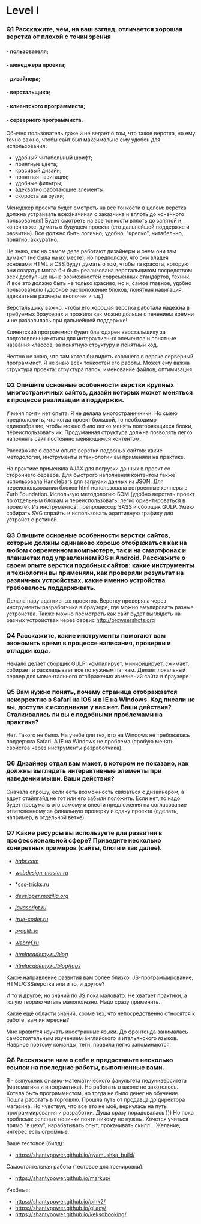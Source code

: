 # Level I 

### Q1 Расскажите, чем, на ваш взгляд, отличается хорошая верстка от плохой с точки зрения

#### - пользователя;
#### - менеджера проекта;
#### - дизайнера;
#### - верстальщика;
#### - клиентского программиста;
#### - серверного программиста. 

Обычно пользователь даже и не ведает о том, что такое верстка, но ему точно важно, чтобы сайт был максимально ему удобен для использования:
 - удобный читабельный шрифт;
 - приятные цвета;
 - красивый дизайн;
 - понятная навигация;
 - удобные фильтры;
 - адекватно работающие элементы;
 - скорость загрузки;

Менеджер проекта будет смотреть на все тонкости в целом: верстка должна устраивать всех(начиная с заказчика и вплоть до конечного пользователя)
Будет смотреть на все тонкости вплоть до запятой и, конечно же, думать о будущем проекта (его дальнейшей поддержке и развитии).
Все должно быть логично, удобно, "крепко", читабельно, понятно, аккуратно.

Не знаю, как на самом деле работают дизайнеры и очем они там думают (не была на их месте), но предположу, что они владея основами HTML и CSS будут думать о том, чтобы та красота, которую они создатут могла бы быть реализована верстальщиком посредством всех доступных ныне возможностей современных стандартов, техник. И все это должно быть не только красиво, но и, самое главное, удобно пользователю (удобное расположение блоков, понятная навигация, адекватные размеры кнопочек  и т.д.)

Верстальщику важно, чтобы его хорошая верстка работала надежна в требуемых браузерах и прожила как можно дольше с течением времни и не развалилась при дальнейшей поддержке!

Клиентский программист будет благодарен верстальщику за подготовленные стили для интерактивных элементов и понятные названия классов, за понятную структуру и понятный код.

Честно не знаю, что там хотел бы видеть хорошего в верске серверный программист. Я не знаю всех тонкостей его работы. Может ему важна структура проекта: структура папок, именование файлов, оптимизация.

### Q2 Опишите основные особенности верстки крупных многостраничных сайтов, дизайн которых может меняться в процессе реализации и поддержки.

У меня почти нет опыта. Я не делала многостраничники. Но смею предположить, что когда проект большой, то необходимо единообразие, чтобы можно было легко менять повторяющиеся блоки, переиспользовать их. Продуманная структура должна позволять легко наполнять сайт постоянно меняющимся контентом.
 
 
Расскажите о своем опыте верстки подобных сайтов: какие методологии, инструменты и технологии вы применяли на практике. 

На практике применяла AJAX для погрузки данных в проект со стороннего сервера.
Для быстрого наполнения контентом также использовала Handlebars для загрузки данных из JSON.
Для переиспользования блоков html использовала встроенные хэлперы в Zurb Foundation.
Использую методологию БЭМ (удобно верстать проект по отдельным блокам и переиспользовать, легко ориентироваться в проекте).
Из инструментов: препроцессор SASS и сборщик GULP.
Умею собирать SVG спрайты и использовать адаптивную графику для устройст с ретиной. 
 
### Q3 Опишите основные особенности верстки сайтов, которые должны одинаково хорошо отображаться как на любом современном компьютере, так и на смартфонах и планшетах под управлением iOS и Android. Расскажите о своем опыте верстки подобных сайтов: какие инструменты и технологии вы применяли, как проверяли результат на различных устройствах, какие именно устройства требовалось поддерживать.

Делала пару адаптивных проектов. Верстку проверяла через инструменты разработчика в браузере, где можно эмулировать разные устройства. Также можно посмотреть как сайт будет выглядеть на разных устройствах через сервис http://browsershots.org 
 
### Q4 Расскажите, какие инструменты помогают вам экономить время в процессе написания, проверки и отладки кода.
Немало делает сборщик GULP: компилирует, минифицирует, сжимает, собирает и раскладывает все по нужным папкам. Делает локальный сервер для моментального отображения изменений сайта в браузере.
 
 
### Q5 Вам нужно понять, почему страница отображается некорректно в Safari на iOS и в IE на Windows. Код писали не вы, доступа к исходникам у вас нет. Ваши действия? Сталкивались ли вы с подобными проблемами на практике? 

Нет. Такого не было. На учебе для тех, кто на Windows не требовалась поддержка Safari. А IE на Windows не проблема (пробую менять свойства через инструменты разработчика).
 
### Q6 Дизайнер отдал вам макет, в котором не показано, как должны выглядеть интерактивные элементы при наведении мыши. Ваши действия? 

Сначала спрошу, если есть возможность связаться с дизайнером, а вдруг стайлгайд не тот или его забыли положить. Если нет, то надо будет продумать это самому и внести предложения на согласование ответсвенному за финальную проверку и сдачу проекта (сделать, например, в отдельной ветке).

### Q7 Какие ресурсы вы используете для развития в профессиональной сфере? Приведите несколько конкретных примеров (сайты, блоги и так далее).

- *[habr.com](https://habr.com/)*
- *[webdesign-master.ru](https://webdesign-master.ru/)*
- *[css-tricks.ru](http://www.css-tricks.ru/)
- *[developer.mozilla.org](https://developer.mozilla.org/ru/)*
- *[javascript.ru](http://javascript.ru/)*
- *[true-coder.ru](https://true-coder.ru/)*
- *[proglib.io](https://proglib.io/)*
- *[webref.ru](https://webref.ru/)*

- *[htmlacademy.ru/blog]( https://htmlacademy.ru/blog/tags/%D0%BF%D0%BE%D0%BB%D0%B5%D0%B7%D0%BD%D0%B0%D1%8F%20%D1%80%D0%B0%D1%81%D1%81%D1%8B%D0%BB%D0%BA%D0%B0)*
- *[htmlacademy.ru/blog/tags](https://htmlacademy.ru/blog/tags/%D1%81%D1%82%D0%B0%D1%82%D1%8C%D0%B8)*

 
Какое направление развития вам более близко: JS-программирование, HTML/CSSверстка или и то, и другое?

И то и другое, но знаний по JS пока маловато. Не хватает практики, а голую теорию читать малополезно. Надо сразу применять.
  
Какие ещё области знаний, кроме тех, что непосредственно относятся к работе, вам интересны? 

Мне нравится изучать иностранные языки. До фронтенда занималась самостоятельным изучением английского и итальянского языков. Наврное поэтому команды, теги, правила легко запоминаются.

### Q8 Расскажите нам о себе и предоставьте несколько ссылок на последние работы, выполненные вами. 

Я - выпускник физико-математического факультета педуниверситета (математика и информатика). Но работать в школе не захотелось. Хотела быть программистом, но тогда не было денег на обучение. Пошла работать в торговлю. Прошла путь от продавца до директора магазина. Но чувствуя, что все это не моё, вернулась на путь программирования и разработки. Душа сразу порадовалась )))
Но пока проблема: зеленые новички почти никому не нужны. Хочется учиться прямо "в цеху", нарабатывать опыт, прокачивать скилл...
Желание, интерес есть огромные.

Ваше тестовое (билд):
 * https://shantypower.github.io/nyamushka_build/

Самостоятельная работа (тестовое для тренировки):
 * https://shantypower.github.io/markup/

Учебные: 
 * https://shantypower.github.io/pink2/
 * https://shantypower.github.io/gllacy/
 * https://shantypower.github.io/keksobooking/

